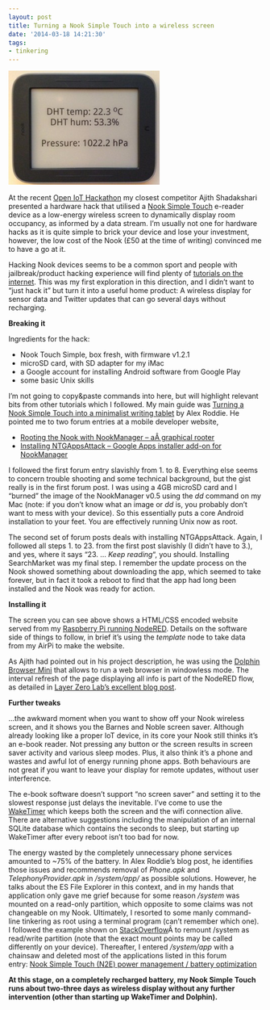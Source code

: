 ```yaml
---
layout: post
title: Turning a Nook Simple Touch into a wireless screen
date: '2014-03-18 14:21:30'
tags:
- tinkering
---
```


![](/content/images/2015/09/nook-300x226.jpg)

At the recent [Open IoT Hackathon](https://iot.ghost.io/open-iot-hackathon/) my closest competitor Ajith Shadakshari presented a hardware hack that utilised a [Nook Simple Touch](http://en.wikipedia.org/wiki/Nook_Simple_Touch) e-reader device as a low-energy wireless screen to dynamically display room occupancy, as informed by a data stream. I’m usually not one for hardware hacks as it is quite simple to brick your device and lose your investment, however, the low cost of the Nook (£50 at the time of writing) convinced me to have a go at it.

Hacking Nook devices seems to be a common sport and people with jailbreak/product hacking experience will find plenty of [tutorials on the internet](http://lmgtfy.com/?q=hacking+nook+simple+touch). This was my first exploration in this direction, and I didn’t want to “just hack it” but turn it into a useful home product: A wireless display for sensor data and Twitter updates that can go several days without recharging.

**Breaking it**

Ingredients for the hack:

- Nook Touch Simple, box fresh, with firmware v1.2.1
- microSD card, with SD adapter for my iMac
- a Google account for installing Android software from Google Play
- some basic Unix skills

I’m not going to copy&paste commands into here, but will highlight relevant bits from other tutorials which I followed. My main guide was [Turning a Nook Simple Touch into a minimalist writing tablet](http://http://www.alexroddie.com/2013/06/Nook-Simple-Touch-rooted-minimalist-writing-tablet.html) by Alex Roddie. He pointed me to two forum entries at a mobile developer website,

- [Rooting the Nook with NookManager – aÂ graphical rooter](http://forum.xda-developers.com/showthread.php?t=2040351)
- [Installing NTGAppsAttack – Google Apps installer add-on for NookManager](http://forum.xda-developers.com/showthread.php?t=2086582)

I followed the first forum entry slavishly from 1. to 8. Everything else seems to concern trouble shooting and some technical background, but the gist really is in the first forum post. I was using a 4GB microSD card and I “burned” the image of the NookManager v0.5 using the *dd* command on my Mac (note: if you don’t know what an image or *dd* is, you probably don’t want to mess with your device). So this essentially puts a core Android installation to your feet. You are effectively running Unix now as root.

The second set of forum posts deals with installing NTGAppsAttack. Again, I followed all steps 1. to 23. from the first post slavishly (I didn’t have to 3.), and yes, where it says “23. … *Keep reading*“, you should. Installing SearchMarket was my final step. I remember the update process on the Nook showed something about downloading the app, which seemed to take forever, but in fact it took a reboot to find that the app had long been installed and the Nook was ready for action.

**Installing it**

The screen you can see above shows a HTML/CSS encoded website served from my [Raspberry Pi running NodeRED](https://iot.ghost.io/airpi-speaks-nodered/). Details on the software side of things to follow, in brief it’s using the *template* node to take data from my AirPi to make the website.

As Ajith had pointed out in his project description, he was using the [Dolphin Browser Mini](https://play.google.com/store/apps/details?id=com.dolphin.browser) that allows to run a web browser in windowless mode. The interval refresh of the page displaying all info is part of the NodeRED flow, as detailed in [Layer Zero Lab’s excellent blog post](http://l0l.org.uk/2014/01/simple-node-red-web-page/).

**Further tweaks**

…the awkward moment when you want to show off your Nook wireless screen, and it shows you the Barnes and Noble screen saver. Although already looking like a proper IoT device, in its core your Nook still thinks it’s an e-book reader. Not pressing any button or the screen results in screen saver activity and various sleep modes. Plus, it also think it’s a phone and wastes and awful lot of energy running phone apps. Both behaviours are not great if you want to leave your display for remote updates, without user interference.

The e-book software doesn’t support “no screen saver” and setting it to the slowest response just delays the inevitable. I’ve come to use the [WakeTimer](https://play.google.com/store/apps/details?id=schaze.waketimer) which keeps both the screen and the wifi connection alive. There are alternative suggestions including the manipulation of an internal SQLite database which contains the seconds to sleep, but starting up WakeTimer after every reboot isn’t too bad for now.

The energy wasted by the completely unnecessary phone services amounted to ~75% of the battery. In Alex Roddie’s blog post, he identifies those issues and recommends removal of *Phone.apk* and *TelephonyProvider.apk* in */system/app/* as possible solutions. However, he talks about the ES File Explorer in this context, and in my hands that application only gave me grief because for some reason */system* was mounted on a read-only partition, which opposite to some claims was not changeable on my Nook. Ultimately, I resorted to some manly command-line tinkering as root using a terminal program (can’t remember which one). I followed the example shown on [StackOverflow](http://stackoverflow.com/questions/5467881/a-terminal-command-for-a-rooted-android-to-remount-system-as-read-write)Â to remount /system as read/write partition (note that the exact mount points may be called differently on your device). Thereafter, I entered */system/app* with a chainsaw and deleted most of the applications listed in this forum entry: [Nook Simple Touch (N2E) power management / battery optimization](http://forum.xda-developers.com/showthread.php?t=1933615)

**At this stage, on a completely recharged battery, my Nook Simple Touch runs about two-three days as wireless display without any further intervention (other than starting up WakeTimer and Dolphin).**

